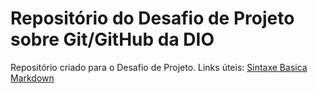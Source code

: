 # Repositório do Desafio de Projeto sobre Git/GitHub da DIO
Repositório criado para o Desafio de Projeto.
Links úteis:
[Sintaxe Basica Markdown](https://www.markdownguide.org/)

